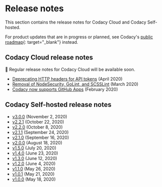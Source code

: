 # Release notes

This section contains the release notes for Codacy Cloud and Codacy Self-hosted.

For product updates that are in progress or planned, see Codacy's [public roadmap](https://roadmap.codacy.com/tabs/1-in-progress){: target="_blank"} instead.

## Codacy Cloud release notes

🚧 Regular release notes for Codacy Cloud will be available soon.

-   [Deprecating HTTP headers for API tokens](cloud/deprecating-http-headers-for-api-tokens.md) (April 2020)
-   [Removal of NodeSecurity, GoLint, and SCSSLint](cloud/removal-of-nodesecurity-golint-and-scsslint.md) (March 2020)
-   [Codacy now supports GitHub Apps](cloud/codacy-now-supports-github-apps.md) (February 2020)

## Codacy Self-hosted release notes

<!-- TODO Uncomment and update the release date
-   [v3.1.0](self-hosted/self-hosted-v3.1.0.md) (December ##, 2020)
-->
-   [v3.0.0](self-hosted/self-hosted-v3.0.0.md) (November 2, 2020)
-   [v2.2.1](self-hosted/self-hosted-v2.2.1.md) (October 22, 2020)
-   [v2.2.0](self-hosted/self-hosted-v2.2.0.md) (October 8, 2020)
-   [v2.1.1](self-hosted/self-hosted-v2.1.1.md) (September 24, 2020)
-   [v2.1.0](self-hosted/self-hosted-v2.1.0.md) (September 16, 2020)
-   [v2.0.0](self-hosted/self-hosted-v2.0.0.md) (August 18, 2020)
-   [v1.5.0](self-hosted/self-hosted-v1.5.0.md) (July 20, 2020)
-   [v1.4.0](self-hosted/self-hosted-v1.4.0.md) (June 23, 2020)
-   [v1.3.0](self-hosted/self-hosted-v1.3.0.md) (June 12, 2020)
-   [v1.2.0](self-hosted/self-hosted-v1.2.0.md) (June 4, 2020)
-   [v1.1.0](self-hosted/self-hosted-v1.1.0.md) (May 26, 2020)
-   [v1.0.1](self-hosted/self-hosted-v1.0.1.md) (May 21, 2020)
-   [v1.0.0](self-hosted/self-hosted-v1.0.0.md) (May 18, 2020)
